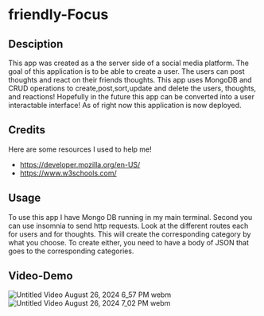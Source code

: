 # friendly-Focus

## Desciption
This app was created as a the server side of a social media platform. The goal of this application is to be able to create a user. The users can post thoughts and react on their friends thoughts. This app uses MongoDB and CRUD operations to create,post,sort,update and delete the users, thoughts, and reactions! Hopefully in the future this app can be converted into a user interactable interface! As of right now this application is now deployed.

## Credits
Here are some resources I used to help me!
* https://developer.mozilla.org/en-US/
* https://www.w3schools.com/
## Usage
To use this app I have Mongo DB running in my main terminal. Second you can use insomnia to send http requests. Look at the different routes each for users and for thoughts. This will create the corresponding category by what you choose. To create either, you need to have a body of JSON that goes to the corresponding categories. 
## Video-Demo

![Untitled Video August 26, 2024 6_57 PM webm](https://github.com/user-attachments/assets/27443860-a9b2-47a2-982b-160fb9bb6f36)
![Untitled Video August 26, 2024 7_02 PM webm](https://github.com/user-attachments/assets/9e3bc1d3-8ca4-4ee3-b88b-3c64ea4a6f1a)
